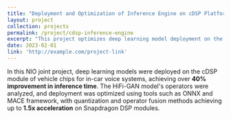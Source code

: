 ```yaml
---
title: "Deployment and Optimization of Inference Engine on cDSP Platform"
layout: project
collection: projects
permalink: /project/cdsp-inference-engine
excerpt: "This project optimizes deep learning model deployment on the cDSP module of in-vehicle chips for NIO's voice system."
date: 2023-02-01
link: 'http://example.com/project-link'
---
```


In this NIO joint project, deep learning models were deployed on the cDSP module of vehicle chips for in-car voice systems, achieving over **40% improvement in inference time**. The HiFi-GAN model's operators were analyzed, and deployment was optimized using tools such as ONNX and MACE framework, with quantization and operator fusion methods achieving up to **1.5x acceleration** on Snapdragon DSP modules.
